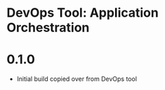 DevOps Tool: Application Orchestration
==============================================

# 0.1.0
- Initial build copied over from DevOps tool
